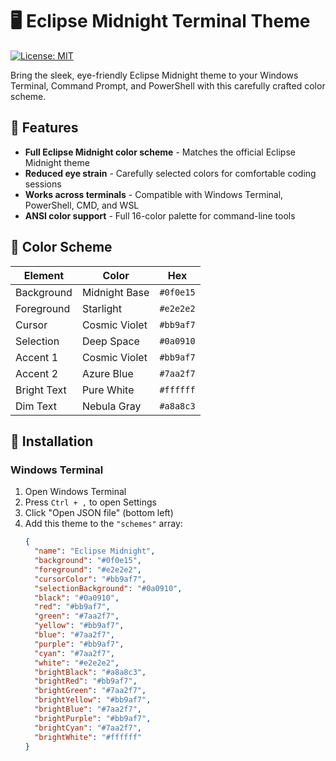 # 🖥️ Eclipse Midnight Terminal Theme

[![License: MIT](https://img.shields.io/badge/License-MIT-yellow.svg)](https://opensource.org/licenses/MIT)

Bring the sleek, eye-friendly Eclipse Midnight theme to your Windows Terminal, Command Prompt, and PowerShell with this carefully crafted color scheme.

## 🌟 Features

- **Full Eclipse Midnight color scheme** - Matches the official Eclipse Midnight theme
- **Reduced eye strain** - Carefully selected colors for comfortable coding sessions
- **Works across terminals** - Compatible with Windows Terminal, PowerShell, CMD, and WSL
- **ANSI color support** - Full 16-color palette for command-line tools

## 🎨 Color Scheme

| Element | Color | Hex |
|---------|-------|-----|
| Background | Midnight Base | `#0f0e15` |
| Foreground | Starlight | `#e2e2e2` |
| Cursor | Cosmic Violet | `#bb9af7` |
| Selection | Deep Space | `#0a0910` |
| Accent 1 | Cosmic Violet | `#bb9af7` |
| Accent 2 | Azure Blue | `#7aa2f7` |
| Bright Text | Pure White | `#ffffff` |
| Dim Text | Nebula Gray | `#a8a8c3` |

## 🚀 Installation

### Windows Terminal

1. Open Windows Terminal
2. Press `Ctrl + ,` to open Settings
3. Click "Open JSON file" (bottom left)
4. Add this theme to the `"schemes"` array:
   ```json
   {
     "name": "Eclipse Midnight",
     "background": "#0f0e15",
     "foreground": "#e2e2e2",
     "cursorColor": "#bb9af7",
     "selectionBackground": "#0a0910",
     "black": "#0a0910",
     "red": "#bb9af7",
     "green": "#7aa2f7",
     "yellow": "#bb9af7",
     "blue": "#7aa2f7",
     "purple": "#bb9af7",
     "cyan": "#7aa2f7",
     "white": "#e2e2e2",
     "brightBlack": "#a8a8c3",
     "brightRed": "#bb9af7",
     "brightGreen": "#7aa2f7",
     "brightYellow": "#bb9af7",
     "brightBlue": "#7aa2f7",
     "brightPurple": "#bb9af7",
     "brightCyan": "#7aa2f7",
     "brightWhite": "#ffffff"
   }
